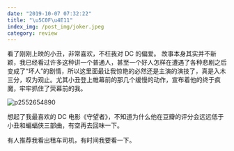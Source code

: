 ```yaml
---
date: "2019-10-07 07:32:22"
title: "\u5C0F\u4E11"
index_img: /post_img/joker.jpeg
category: review
---
```


看了刚刚上映的小丑，非常喜欢，不枉我对 DC 的偏爱。
故事本身其实并不新颖，我已经看过许多这种讲一个普通人，甚至一个好人怎样在遭遇了各种悲剧之后变成了“坏人”的剧情，所以这里面最让我惊艳的必然还是主演的演技了，真是入木三分，叹为观止。尤其小丑登上帷幕前的那几个缓慢的动作，宣布着他的终于疯魔，牢牢抓住了荧幕前的我。

![p2552654890](https://architech-blog.s3-ap-southeast-1.amazonaws.com/content/images/2019/10/p2552654890.jpg)

想起了我最喜欢的 DC 电影《守望者》，不知道为什么他在豆瓣的评分会远远低于小丑和蝙蝠侠三部曲，有空再去回味一下。

有人推荐我看出租车司机，有时间我要看一下。
